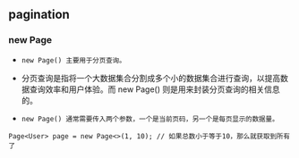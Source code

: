## pagination


### new Page
* `new Page() 主要用于分页查询。`
* 分页查询是指将一个大数据集合分割成多个小的数据集合进行查询，以提高数据查询效率和用户体验。而 new Page() 则是用来封装分页查询的相关信息的。

* `new Page() 通常需要传入两个参数，一个是当前页码，另一个是每页显示的数据量。`
```text
Page<User> page = new Page<>(1, 10); // 如果总数小于等于10，那么就获取到所有了
```











